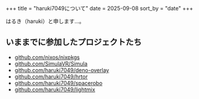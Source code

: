+++
title = "haruki7049について"
date = 2025-09-08
sort_by = "date"
+++

はるき（haruki）と申します…。

## いままでに参加したプロジェクトたち

- [github.com/nixos/nixpkgs](https://github.com/nixos/nixpkgs)
- [github.com/SimulaVR/Simula](https://github.com/SimulaVR/Simula)
- [github.com/haruki7049/deno-overlay](https://github.com/haruki7049/deno-overlay)
- [github.com/haruki7049/hrtor](https://github.com/haruki7049/hrtor)
- [github.com/haruki7049/spacerobo](https://github.com/haruki7049/spacerobo)
- [github.com/haruki7049/lightmix](https://github.com/haruki7049/lightmix)
